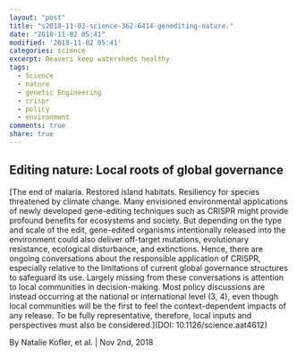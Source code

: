 ```yaml
---
layout: "post"
title: "s2018-11-02-science-362-6414-genediting-nature."
date: "2018-11-02 05:41"
modified: '2018-11-02 05:41'
categories: science
excerpt: Beavers keep watersheds healthy
tags:
  - Science
  - nature
  - genetic Engineering
  - crispr
  - policy
  - environment
comments: true
share: true
---
```


## Editing nature: Local roots of global governance

[The end of malaria. Restored island habitats. Resiliency for species threatened by climate change. Many envisioned environmental applications of newly developed gene-editing techniques such as CRISPR might provide profound benefits for ecosystems and society. But depending on the type and scale of the edit, gene-edited organisms intentionally released into the environment could also deliver off-target mutations, evolutionary resistance, ecological disturbance, and extinctions. Hence, there are ongoing conversations about the responsible application of CRISPR, especially relative to the limitations of current global governance structures to safeguard its use. Largely missing from these conversations is attention to local communities in decision-making. Most policy discussions are instead occurring at the national or international level (3, 4), even though local communities will be the first to feel the context-dependent impacts of any release. To be fully representative, therefore, local inputs and perspectives must also be considered.](DOI: 10.1126/science.aat4612)

By Natalie Kofler, et al. | Nov 2nd, 2018
